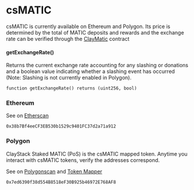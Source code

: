 # csMATIC

csMATIC is currently available on Ethereum and Polygon. Its price is determined by the total of MATIC deposits and rewards and the exchange rate can be verified through the [ClayMatic](/claymatic/overview) contract

#### getExchangeRate()

Returns the current exchange rate accounting for any slashing or donations and a boolean value indicating whether a slashing event has occurred (Note: Slashing is not currently enabled in Polygon).

```solidity
function getExchangeRate() returns (uint256, bool)
```

### Ethereum
See on [Etherscan](https://etherscan.io/token/0x38b7bf4eecf3eb530b1529c9401fc37d2a71a912)

```
0x38b7Bf4eeCF3EB530b1529c9401FC37d2a71a912
```


### Polygon
ClayStack Staked MATIC (PoS) is the csMATIC mapped token. Anytime you interact with csMATIC tokens, verify the addresses correspond.

See on [Polygonscan](https://polygonscan.com/token/0x7ed6390f38d554B8518eF30B925b46972E768AF8) and [Token Mapper](https://mapper.polygon.technology/)
```
0x7ed6390f38d554B8518eF30B925b46972E768AF8
```

